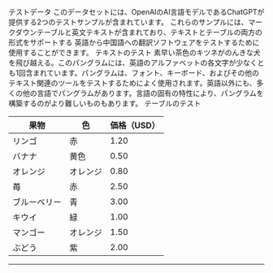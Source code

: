 テストデータ
このデータセットには、OpenAIのAI言語モデルであるChatGPTが提供する2つのテストサンプルが含まれています。
これらのサンプルには、マークダウンテーブルと英文テキストが含まれており、テキストとテーブルの両方の形式をサポートする
英語から中国語への翻訳ソフトウェアをテストするために使用することができます。
テキストのテスト
素早い茶色のキツネがのんきな犬を飛び越える。このパングラムには、英語のアルファベットの各文字が少なくとも1回含まれています。パングラムは、フォント、キーボード、およびその他のテキスト関連のツールをテストするためによく使用されます。英語以外にも、多くの他の言語でパングラムがあります。言語の固有の特性により、パングラムを構築するのがより難しいものもあります。
テーブルのテスト

| 果物 | 色 | 価格（USD） |
| --- | --- | --- |
| リンゴ | 赤 | 1.20 |
| バナナ | 黄色 | 0.50 |
| オレンジ | オレンジ | 0.80 |
| 苺 | 赤 | 2.50 |
| ブルーベリー | 青 | 3.00 |
| キウイ | 緑 | 1.00 |
| マンゴー | オレンジ | 1.50 |
| ぶどう | 紫 | 2.00 |

---

